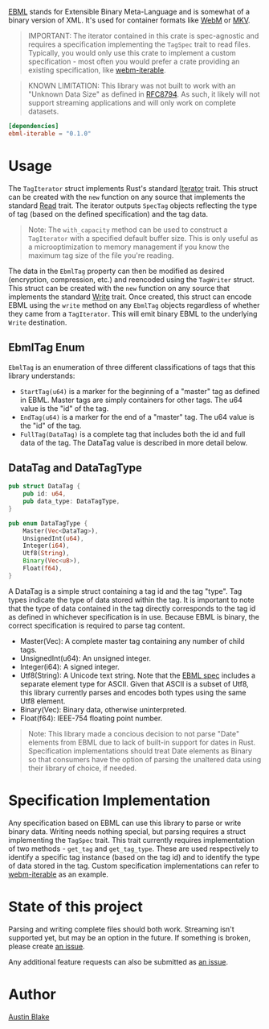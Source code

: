 [EBML][EBML] stands for Extensible Binary Meta-Language and is somewhat of a
binary version of XML. It's used for container formats like [WebM][webm] or
[MKV][mkv].

> IMPORTANT: The iterator contained in this crate is spec-agnostic and requires a specification implementing the `TagSpec` trait to read files.  Typically, you would only use this crate to implement a custom specification - most often you would prefer a crate providing an existing specification, like [webm-iterable][webm-iterable].

> KNOWN LIMITATION: This library was not built to work with an "Unknown Data Size" as defined in [RFC8794][rfc8794]. As such, it likely will not support streaming applications and will only work on complete datasets.

```Cargo.toml
[dependencies]
ebml-iterable = "0.1.0"
```

# Usage

The `TagIterator` struct implements Rust's standard [Iterator][rust-iterator] trait.
This struct can be created with the `new` function on any source that implements the standard [Read][rust-read] trait. The iterator outputs `SpecTag` objects reflecting the type of tag (based on the defined specification) and the tag data.

> Note: The `with_capacity` method can be used to construct a `TagIterator` with a specified default buffer size.  This is only useful as a microoptimization to memory management if you know the maximum tag size of the file you're reading.

The data in the `EbmlTag` property can then be modified as desired (encryption, compression, etc.) and reencoded using the `TagWriter` struct. This struct can be created with the `new` function on any source that implements the standard [Write][rust-write] trait. Once created, this struct can encode EBML using the `write` method on any `EbmlTag` objects regardless of whether they came from a `TagIterator`.  This will emit binary EBML to the underlying `Write` destination.

## EbmlTag Enum

`EbmlTag` is an enumeration of three different classifications of tags that this library understands:

  * `StartTag(u64)` is a marker for the beginning of a "master" tag as defined in EBML.  Master tags are simply containers for other tags.  The u64 value is the "id" of the tag.
  * `EndTag(u64)` is a marker for the end of a "master" tag.  The u64 value is the "id" of the tag.
  * `FullTag(DataTag)` is a complete tag that includes both the id and full data of the tag.  The DataTag value is described in more detail below.

## DataTag and DataTagType

```rs
pub struct DataTag {
    pub id: u64,
    pub data_type: DataTagType,
}

pub enum DataTagType {
    Master(Vec<DataTag>),
    UnsignedInt(u64),
    Integer(i64),
    Utf8(String),
    Binary(Vec<u8>),
    Float(f64),
}
```

A DataTag is a simple struct containing a tag id and the tag "type". Tag types indicate the type of data stored within the tag.  It is important to note that the type of data contained in the tag directly corresponds to the tag id as defined in whichever specification is in use.  Because EBML is binary, the correct specification is required to parse tag content.  

  * Master(Vec<DataTag>): A complete master tag containing any number of child tags.
  * UnsignedInt(u64): An unsigned integer.
  * Integer(i64): A signed integer.
  * Utf8(String): A Unicode text string.  Note that the [EBML spec][rfc8794] includes a separate element type for ASCII.  Given that ASCII is a subset of Utf8, this library currently parses and encodes both types using the same Utf8 element.
  * Binary(Vec<u8>): Binary data, otherwise uninterpreted.
  * Float(f64): IEEE-754 floating point number.

> Note: This library made a concious decision to not parse "Date" elements from EBML due to lack of built-in support for dates in Rust. Specification implementations should treat Date elements as Binary so that consumers have the option of parsing the unaltered data using their library of choice, if needed.

# Specification Implementation

Any specification based on EBML can use this library to parse or write binary data.  Writing needs nothing special, but parsing requires a struct implementing the `TagSpec` trait.  This trait currently requires implementation of two methods - `get_tag` and `get_tag_type`.  These are used respectively to identify a specific tag instance (based on the tag id) and to identify the type of data stored in the tag.  Custom specification implementations can refer to [webm-iterable][webm-iterable] as an example.


# State of this project

Parsing and writing complete files should both work.  Streaming isn't supported yet, but may be an option in the future. If something is broken, please create [an issue][new-issue].

Any additional feature requests can also be submitted as [an issue][new-issue].

# Author

[Austin Blake](https://github.com/austinleroy)

[EBML]: http://ebml.sourceforge.net/
[webm]: https://www.webmproject.org/
[mkv]: http://www.matroska.org/technical/specs/index.html
[rfc8794]: https://datatracker.ietf.org/doc/rfc8794/
[rust-iterator]: https://doc.rust-lang.org/std/iter/trait.Iterator.html
[rust-read]: https://doc.rust-lang.org/std/io/trait.Read.html
[rust-write]: https://doc.rust-lang.org/std/io/trait.Write.html
[new-issue]: https://github.com/austinleroy/ebml-iterable/issues
[webm-iterable]: https://github.com/austinleroy/webm-iterable
